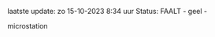 laatste update: 
zo 15-10-2023  8:34   uur 
Status: FAALT - geel - 
<div class="service Y">microstation</div>